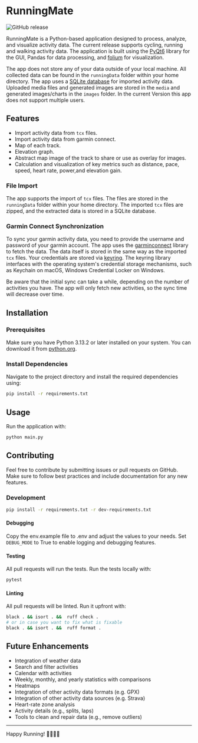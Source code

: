 # RunningMate

![GitHub release](https://img.shields.io/github/v/release/axelmichel/runningmate?include_prereleases)

RunningMate is a Python-based application designed to process, analyze, and visualize activity data. The current release supports cycling, running and walking activity data. The application is built using the [PyQt6](https://pypi.org/project/PyQt6/) library for the GUI, Pandas for data processing, and [folium](https://python-visualization.github.io/folium/latest/) for visualization.

The app does not store any of your data outside of your local machine. All collected data can be found in the `runningData` folder within your home directory. The app uses a [SQLite database](https://www.sqlite.org/) for imported activity data.
Uploaded media files and generated images are stored in the `media` and generated images/charts in the `images` folder. In the current Version this app does not support multiple users.

## Features
- Import activity data from `tcx` files.
- Import activity data from garmin connect.
- Map of each track.
- Elevation graph.
- Abstract map image of the track to share or use as overlay for images.
- Calculation and visualization of key metrics such as distance, pace, speed, heart rate, power,and elevation gain.

### File Import
The app supports the import of `tcx` files. The files are stored in the `runningData` folder within your home directory. The imported `tcx` files are zipped, and the extracted data is stored in a SQLite database.


### Garmin Connect Synchronization
To sync your garmin activity data, you need to provide the username and password of your garmin account. The app uses the [garminconnect](https://pypi.org/project/garminconnect/) library to fetch the data. 
The data itself is stored in the same way as the imported `tcx` files. Your credentials are stored via [keyring](https://pypi.org/project/keyring/). 
The keyring library interfaces with the operating system's credential storage mechanisms, such as Keychain on macOS, Windows Credential Locker on Windows.

Be aware that the initial sync can take a while, depending on the number of activities you have. The app will only fetch new activities, so the sync time will decrease over time.
## Installation

### Prerequisites
Make sure you have Python 3.13.2 or later installed on your system. You can download it from [python.org](https://www.python.org/downloads/).

### Install Dependencies
Navigate to the project directory and install the required dependencies using:

```sh
pip install -r requirements.txt
```

## Usage

Run the application with:
   ```sh
   python main.py
   ```

## Contributing
Feel free to contribute by submitting issues or pull requests on GitHub. Make sure to follow best practices and include documentation for any new features.

### Development
```sh
pip install -r requirements.txt -r dev-requirements.txt
```

#### Debugging
Copy the env.example file to .env and adjust the values to your needs. Set `DEBUG_MODE` to True to enable logging and debugging features.

#### Testing
All pull requests will run the tests. Run the tests locally with:

```sh 
pytest
```

#### Linting
All pull requests will be linted. Run it upfront with:

```sh
black . && isort . &&  ruff check .
# or in case you want to fix what is fixable
black . && isort . &&  ruff format .
```


## Future Enhancements
- Integration of weather data
- Search and filter activities
- Calendar with activities
- Weekly, monthly, and yearly statistics with comparisons
- Heatmaps
- Integration of other activity data formats (e.g. GPX)
- Integration of other activity data sources (e.g. Strava)
- Heart-rate zone analysis
- Activity details (e.g., splits, laps)
- Tools to clean and repair data (e.g., remove outliers)


---

Happy Running! 🏃‍♂️🏃‍♀️
